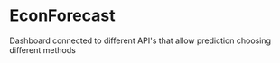 # EconForecast
Dashboard connected to different API's that allow prediction choosing different methods
